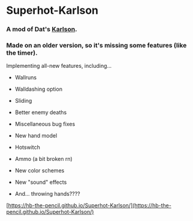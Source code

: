 # Superhot-Karlson

### A mod of Dat's [Karlson](https://dddatt.github.io/Karlson-3D/main.html).

### Made on an older version, so it's missing some features (like the timer).

Implementing all-new features, including...

- Wallruns

- Walldashing option

- Sliding

- Better enemy deaths

- Miscellaneous bug fixes

- New hand model

- Hotswitch

- Ammo (a bit broken rn)

- New color schemes

- New "sound" effects

- And... throwing hands????

[https://hb-the-pencil.github.io/Superhot-Karlson/](https://hb-the-pencil.github.io/Superhot-Karlson/)
